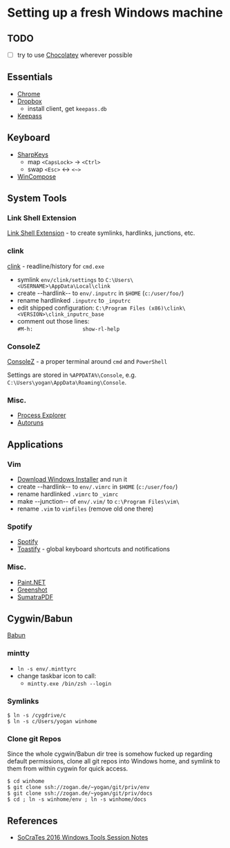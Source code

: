 # Setting up a fresh Windows machine

## TODO
- [ ] try to use [Chocolatey](https://chocolatey.org/) wherever possible

## Essentials
- [Chrome](https://www.google.de/intl/de/chrome/browser/desktop/index.html)
- [Dropbox](http://www.dropbox.com)
  - install client, get `keepass.db`
- [Keepass](http://keepass.info/)


## Keyboard
- [SharpKeys](https://sharpkeys.codeplex.com)
  - map `<CapsLock>` → `<Ctrl>`
  - swap `<Esc>` ↔ `<~>`
- [WinCompose](https://github.com/SamHocevar/wincompose)


## System Tools

### Link Shell Extension
[Link Shell Extension](http://schinagl.priv.at/nt/hardlinkshellext/hardlinkshellext.html) - to create
symlinks, hardlinks, junctions, etc.

### clink
[clink](https://mridgers.github.io/clink/) - readline/history for `cmd.exe`

- symlink `env/clink/settings` to `C:\Users\<USERNAME>\AppData\Local\clink`
- create --hardlink-- to `env/.inputrc` in `$HOME` (`c:/user/foo/`)
- rename hardlinked `.inputrc` to `_inputrc`
- edit shipped configuration: `C:\Program Files (x86)\clink\<VERSION>\clink_inputrc_base`
- comment out those lines:  
`#M-h:                show-rl-help`

### ConsoleZ
[ConsoleZ](https://github.com/cbucher/console) - a proper terminal around `cmd` and `PowerShell`

Settings are stored in `%APPDATA%\Console`, e.g.
`C:\Users\yogan\AppData\Roaming\Console`.  

### Misc.
- [Process Explorer](https://technet.microsoft.com/en-us/sysinternals/bb896653.aspx)
- [Autoruns](https://technet.microsoft.com/en-us/sysinternals/bb963902.aspx)


## Applications

### Vim
- [Download Windows Installer](http://www.vim.org/download.php#pc) and run it
- create --hardlink-- to `env/.vimrc` in `$HOME` (`c:/user/foo/`)
- rename hardlinked `.vimrc` to `_vimrc`
- make --junction-- of `env/.vim/` to `c:\Program Files\vim\`
- rename `.vim` to `vimfiles` (remove old one there)

### Spotify
- [Spotify](https://www.spotify.com)
- [Toastify](https://toastify.codeplex.com/) - global keyboard shortcuts and notifications

### Misc.
- [Paint.NET](http://www.getpaint.net)
- [Greenshot](http://getgreenshot.org/de/)
- [SumatraPDF](http://www.sumatrapdfreader.org/free-pdf-reader.html)


## Cygwin/Babun
[Babun](https://babun.github.io)

### mintty
- `ln -s env/.minttyrc`
- change taskbar icon to call:
	- `mintty.exe /bin/zsh --login`

### Symlinks
```
$ ln -s /cygdrive/c
$ ln -s c/Users/yogan winhome
```

### Clone git Repos
Since the whole cygwin/Babun dir tree is somehow fucked up regarding default permissions,
clone all git repos into Windows home, and symlink to them from within cygwin
for quick access.
```
$ cd winhome
$ git clone ssh://zogan.de/~yogan/git/priv/env
$ git clone ssh://zogan.de/~yogan/git/priv/docs
$ cd ; ln -s winhome/env ; ln -s winhome/docs
```

## References
- [SoCraTes 2016 Windows Tools Session Notes](https://blog.sandra-parsick.de/2016/09/20/summary-of-socrates-2016-session-hey-dude-where-is-my-tool-chain-working-on-windows-as-a-linux-user-aka-lets-talk-about-windows/)
